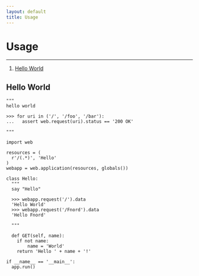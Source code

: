 ```yaml
---
layout: default
title: Usage
---
```


# Usage

<hr id=toc>

1.  [Hello World](#hello-world)

<h2 id=hello-world>Hello World</h2>

<pre><code>"""
hello world

>>> for uri in ('/', '/foo', '/bar'):
...   assert web.request(uri).status == '200 OK'

"""

import web

resources = (
  r'/(.*)', 'Hello'
)
webapp = web.application(resources, globals())

class Hello:
  """
  say "Hello"
  
  >>> webapp.request('/').data
  'Hello World'
  >>> webapp.request('/Fnord').data
  'Hello Fnord'
  
  """

  def GET(self, name):
    if not name: 
        name = 'World'
    return 'Hello ' + name + '!'

if __name__ == '__main__':
  app.run()</code></pre>

<style>
@import url(http://angelo.gladding.name/assets/webpy-redesign.css);
@import url(http://angelo.gladding.name/assets/js-prettify/prettify.css);
</style>
<script src=http://angelo.gladding.name/assets/jquery.js></script>
<script src=http://angelo.gladding.name/assets/js-prettify/prettify.js></script>
<script>$(document).ready(function() { prettyPrint(); });</script>